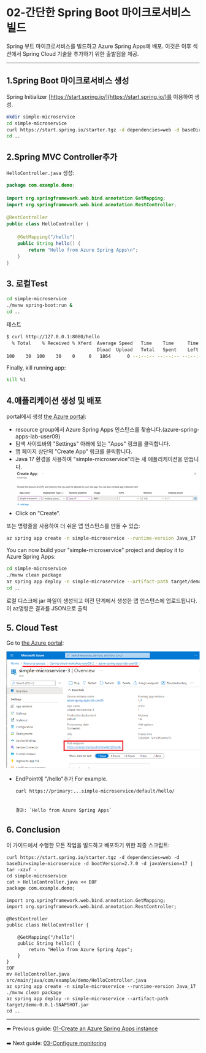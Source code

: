 # 02-간단한 Spring Boot 마이크로서비스 빌드

 Spring 부트 마이크로서비스를 빌드하고 Azure Spring Apps에 배포. 이것은 이후 섹션에서 Spring Cloud 기술을 추가하기 위한 출발점을 제공.

---

## 1.Spring Boot 마이크로서비스 생성
Spring Initializer [https://start.spring.io/](https://start.spring.io/)를 이용하여 생성.

```bash
mkdir simple-microservice
cd simple-microservice
curl https://start.spring.io/starter.tgz -d dependencies=web -d baseDir=simple-microservice -d bootVersion=2.7.0 -d javaVersion=17 | tar -xzvf -
cd ..
```

## 2.Spring MVC Controller추가

`HelloController.java` 생성:

```java
package com.example.demo;

import org.springframework.web.bind.annotation.GetMapping;
import org.springframework.web.bind.annotation.RestController;

@RestController
public class HelloController {

    @GetMapping("/hello")
    public String hello() {
        return "Hello from Azure Spring Apps\n";
    }
}
```
## 3. 로컬Test

```bash
cd simple-microservice
./mvnw spring-boot:run &
cd ..
```

테스트
```bash
$ curl http://127.0.0.1:8080/hello
  % Total    % Received % Xferd  Average Speed   Time    Time     Time  Current
                                 Dload  Upload   Total   Spent    Left  Speed
100    30  100    30    0     0   1864      0 --:--:-- --:--:-- --:--:--  2307Hello from Azure Spring Cloud
```

Finally, kill running app:

```bash
kill %1
```

## 4.애플리케이션 생성 및 배포

portal에서 생성 [the Azure portal](https://portal.azure.com/?WT.mc_id=azurespringcloud-github-judubois):

- resource group에서 Azure Spring Apps 인스턴스를 찾습니다.(azure-spring-apps-lab-user09)
- 탐색 사이드바의 "Settings" 아래에 있는 "Apps" 링크를 클릭합니다.
- 앱 페이지 상단의 "Create App" 링크를 클릭합니다.
- Java 17 환경을 사용하여 "simple-microservice"라는 새 애플리케이션을 만듭니다.
![Create application](images/3-00-create-application.png)
- Click on "Create".

또는 명령줄을 사용하여 더 쉬운 앱 인스턴스를 만들 수 있습:

```bash
az spring app create -n simple-microservice --runtime-version Java_17
```

You can now build your "simple-microservice" project and deploy it to Azure Spring Apps:

```bash
cd simple-microservice
./mvnw clean package
az spring app deploy -n simple-microservice --artifact-path target/demo-0.0.1-SNAPSHOT.jar
cd ..
```
로컬 디스크에 jar 파일이 생성되고 이전 단계에서 생성한 앱 인스턴스에 업로드됩니다. 이 az명령은 결과를 JSON으로 출력

## 5. Cloud Test

Go to [the Azure portal](https://portal.azure.com/?WT.mc_id=azurespringcloud-github-judubois):

![Test endpoint](images/3-02-deploy.png)


- EndPoint에 "/hello"추가
For example.
    ```bash
    curl https://primary:...simple-microservice/default/hello/


    결과: `Hello from Azure Spring Apps`
    ```

## 6. Conclusion

이 가이드에서 수행한 모든 작업을 빌드하고 배포하기 위한 최종 스크립트:

```
curl https://start.spring.io/starter.tgz -d dependencies=web -d baseDir=simple-microservice -d bootVersion=2.7.0 -d javaVersion=17 | tar -xzvf -
cd simple-microservice
cat > HelloController.java << EOF
package com.example.demo;

import org.springframework.web.bind.annotation.GetMapping;
import org.springframework.web.bind.annotation.RestController;

@RestController
public class HelloController {

    @GetMapping("/hello")
    public String hello() {
        return "Hello from Azure Spring Apps";
    }
}
EOF
mv HelloController.java src/main/java/com/example/demo/HelloController.java
az spring app create -n simple-microservice --runtime-version Java_17
./mvnw clean package
az spring app deploy -n simple-microservice --artifact-path target/demo-0.0.1-SNAPSHOT.jar
cd ..
```

---

⬅️ Previous guide: [01-Create an Azure Spring Apps instance](./01-create-an-azure-spring-cloud-instance.md)

➡️ Next guide: [03-Configure monitoring](./03-configure-monitoring.md)
                                